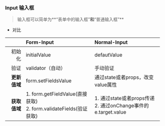 ### Input 输入框

> 输入框可以简单为**“表单中的输入框”**和**“普通输入框”**

* 对比

|              | Form-Input                                                   | Normal-Input                                                 |
| -----------: | :----------------------------------------------------------- | :----------------------------------------------------------- |
|       初始化 | initialValue                                                 | defautValue                                                  |
|         验证 | validator（自动）                                            | 手动验证                                                     |
| **更新值域** | form.setFieldsValue                                          | 通过state或者props，改变value属性                            |
| **获取值域** | 1. form.getFieldValue(直接获取)<br/>2. form.validateFields(验证获取) | 1. 通过state或者props传递<br/>2. 通过onChange事件的e.target.value |



